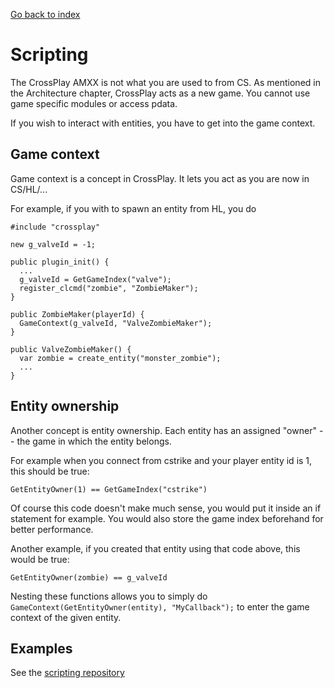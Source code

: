 [Go back to index](README.md)

#

# Scripting

The CrossPlay AMXX is not what you are used to from CS. As mentioned in the Architecture chapter, CrossPlay acts as a new game. You cannot use game specific modules or access pdata.

If you wish to interact with entities, you have to get into the game context.

## Game context

Game context is a concept in CrossPlay. It lets you act as you are now in CS/HL/...

For example, if you with to spawn an entity from HL, you do

```pawn
#include "crossplay"

new g_valveId = -1;

public plugin_init() {
  ...
  g_valveId = GetGameIndex("valve");
  register_clcmd("zombie", "ZombieMaker");
}

public ZombieMaker(playerId) {
  GameContext(g_valveId, "ValveZombieMaker");
}

public ValveZombieMaker() {
  var zombie = create_entity("monster_zombie");
  ...
}
```

## Entity ownership

Another concept is entity ownership. Each entity has an assigned "owner" -- the game in which the entity belongs.

For example when you connect from cstrike and your player entity id is 1, this should be true:
```pawn
GetEntityOwner(1) == GetGameIndex("cstrike")
```
Of course this code doesn't make much sense, you would put it inside an if statement for example. You would also store the game index beforehand for better performance.

Another example, if you created that entity using that code above, this would be true:
```
GetEntityOwner(zombie) == g_valveId
```

Nesting these functions allows you to simply do `GameContext(GetEntityOwner(entity), "MyCallback");` to enter the game context of the given entity.

## Examples

See the [scripting repository](https://github.com/GoldSrc-one/scripting)
